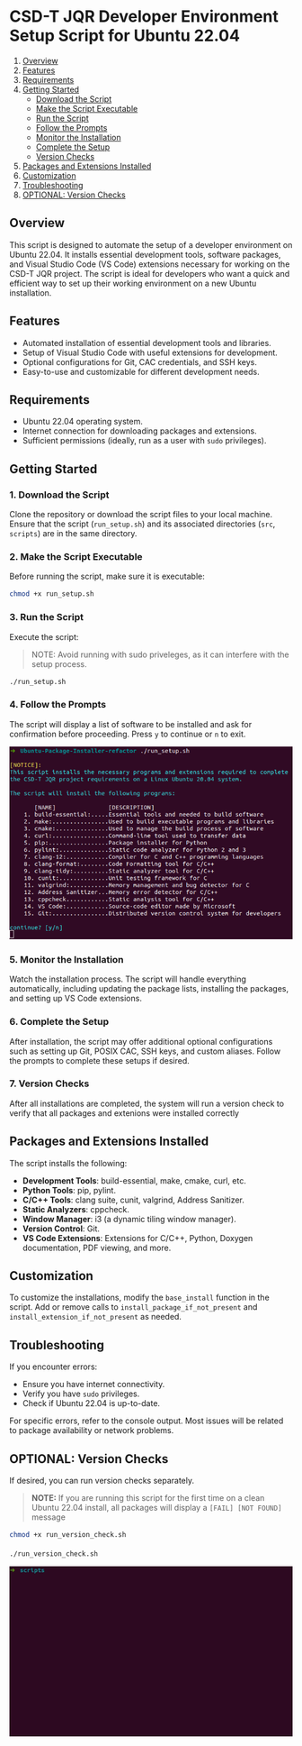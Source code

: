 # CSD-T JQR Developer Environment Setup Script for Ubuntu 22.04

1. [Overview](#overview)
2. [Features](#features)
3. [Requirements](#requirements)
4. [Getting Started](#getting-started)
   - [Download the Script](#1-download-the-script)
   - [Make the Script Executable](#2-make-the-script-executable)
   - [Run the Script](#3-run-the-script)
   - [Follow the Prompts](#4-follow-the-prompts)
   - [Monitor the Installation](#5-monitor-the-installation)
   - [Complete the Setup](#6-complete-the-setup)
   - [Version Checks](#7-version-checks)
5. [Packages and Extensions Installed](#packages-and-extensions-installed)
6. [Customization](#customization)
7. [Troubleshooting](#troubleshooting)
8. [OPTIONAL: Version Checks](#optional-version-checks)

## Overview

This script is designed to automate the setup of a developer environment on Ubuntu 22.04. It installs essential development tools, software packages, and Visual Studio Code (VS Code) extensions necessary for working on the CSD-T JQR project. The script is ideal for developers who want a quick and efficient way to set up their working environment on a new Ubuntu installation.

## Features

- Automated installation of essential development tools and libraries.
- Setup of Visual Studio Code with useful extensions for development.
- Optional configurations for Git, CAC credentials, and SSH keys.
- Easy-to-use and customizable for different development needs.

## Requirements

- Ubuntu 22.04 operating system.
- Internet connection for downloading packages and extensions.
- Sufficient permissions (ideally, run as a user with `sudo` privileges).

## Getting Started

### 1. Download the Script

Clone the repository or download the script files to your local machine. Ensure that the script (`run_setup.sh`) and its associated directories (`src`, `scripts`) are in the same directory.

### 2. Make the Script Executable

Before running the script, make sure it is executable:

```bash
chmod +x run_setup.sh
```

### 3. Run the Script

Execute the script:
>NOTE: Avoid running with sudo priveleges, as it can interfere with the setup process.
```bash
./run_setup.sh
```

### 4. Follow the Prompts

The script will display a list of software to be installed and ask for confirmation before proceeding. Press `y` to continue or `n` to exit.

![intro](/images/intro.png)

### 5. Monitor the Installation

Watch the installation process. The script will handle everything automatically, including updating the package lists, installing the packages, and setting up VS Code extensions.

### 6. Complete the Setup

After installation, the script may offer additional optional configurations such as setting up Git, POSIX CAC, SSH keys, and custom aliases. Follow the prompts to complete these setups if desired.

### 7. Version Checks

After all installations are completed, the system will run a version check to verify that all packages and extenions were installed correctly


## Packages and Extensions Installed

The script installs the following:

- **Development Tools**: build-essential, make, cmake, curl, etc.
- **Python Tools**: pip, pylint.
- **C/C++ Tools**: clang suite, cunit, valgrind, Address Sanitizer.
- **Static Analyzers**: cppcheck.
- **Window Manager**: i3 (a dynamic tiling window manager).
- **Version Control**: Git.
- **VS Code Extensions**: Extensions for C/C++, Python, Doxygen documentation, PDF viewing, and more.

## Customization

To customize the installations, modify the `base_install` function in the script. Add or remove calls to `install_package_if_not_present` and `install_extension_if_not_present` as needed.

## Troubleshooting

If you encounter errors:

- Ensure you have internet connectivity.
- Verify you have `sudo` privileges.
- Check if Ubuntu 22.04 is up-to-date.

For specific errors, refer to the console output. Most issues will be related to package availability or network problems.

## OPTIONAL: Version Checks
If desired, you can run version checks separately.
> **NOTE:** If you are running this script for the first time on a clean Ubuntu 22.04 install, all packages will display a `[FAIL] [NOT FOUND]` message

```bash
chmod +x run_version_check.sh

./run_version_check.sh
```

![version_checks](/images/version_checks.gif)